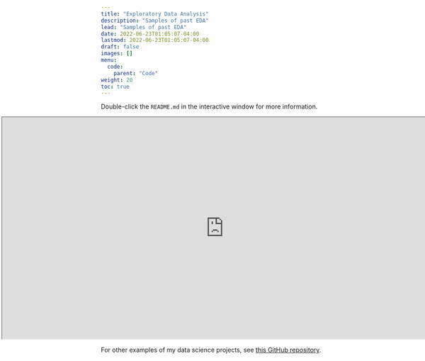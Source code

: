 ```yaml
---
title: "Exploratory Data Analysis"
description: "Samples of past EDA"
lead: "Samples of past EDA"
date: 2022-06-23T01:05:07-04:00
lastmod: 2022-06-23T01:05:07-04:00
draft: false
images: []
menu:
  code:
    parent: "Code"
weight: 20
toc: true
---
```


Double-click the `README.md` in the interactive window for more information.

<iframe
  style="position:relative;right:225px;"
  src="https://redsoxfan0219.github.io/jupyterdemo/lab/index.html"
  width="1000px"
  height="500px"
>
</iframe>

For other examples of my data science projects, see [this GitHub repository](https://github.com/redsoxfan0219/dataquest_projects).
